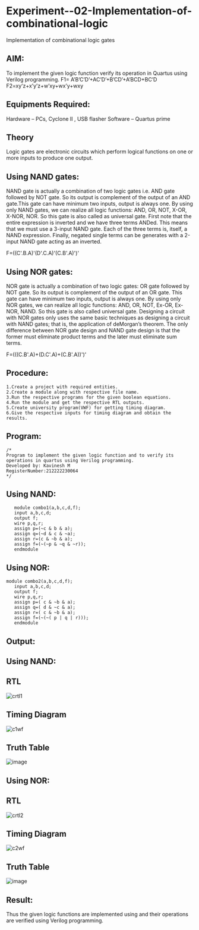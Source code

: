 # Experiment--02-Implementation-of-combinational-logic
Implementation of combinational logic gates
 
## AIM:
To implement the given logic function verify its operation in Quartus using Verilog programming.
 F1= A’B’C’D’+AC’D’+B’CD’+A’BCD+BC’D
F2=xy’z+x’y’z+w’xy+wx’y+wxy
 
 
 
## Equipments Required:
 Hardware – PCs, Cyclone II , USB flasher
 Software – Quartus prime


## Theory
 Logic gates are electronic circuits which perform logical functions on one or more inputs to produce one output.
## Using NAND gates:
   NAND gate is actually a combination of two logic gates i.e. AND gate followed by NOT gate. So its output is complement of the output of an AND gate.This gate can have minimum two inputs, output is always one. By using only NAND gates, we can realize all logic functions: AND, OR, NOT, X-OR, X-NOR, NOR. So this gate is also called as universal gate. First note that the entire expression is inverted and we have three terms ANDed. This means that we must use a 3-input NAND gate. Each of the three terms is, itself, a NAND expression. Finally, negated single terms can be generates with a 2-input NAND gate acting as an inverted.

F=((C'.B.A)'(D'.C.A)'(C.B'.A)')'
## Using NOR gates:
   NOR gate is actually a combination of two logic gates: OR gate followed by NOT gate. So its output is complement of the output of an OR gate. This gate can have minimum two inputs, output is always one. By using only NOR gates, we can realize all logic functions: AND, OR, NOT, Ex-OR, Ex-NOR, NAND. So this gate is also called universal gate. Designing a circuit with NOR gates only uses the same basic techniques as designing a circuit with NAND gates; that is, the application of deMorgan’s theorem. The only difference between NOR gate design and NAND gate design is that the former must eliminate product terms and the later must eliminate sum terms.

F=(((C.B'.A)+(D.C'.A)+(C.B'.A))')'
## Procedure:
```
1.Create a project with required entities. 
2.Create a module along with respective file name.
3.Run the respective programs for the given boolean equations. 
4.Run the module and get the respective RTL outputs.
5.Create university program(VWF) for getting timing diagram. 
6.Give the respective inputs for timing diagram and obtain the results.
```
## Program:
```
/*
Program to implement the given logic function and to verify its operations in quartus using Verilog programming.
Developed by: Kavinesh M
RegisterNumber:212222230064  
*/
```
## Using NAND:
```
   module combo1(a,b,c,d,f);
   input a,b,c,d;
   output f;
   wire p,q,r;
   assign p=(~c & b & a);
   assign q=(~d & c & ~a);
   assign r=(c & ~b & a);
   assign f=(~(~p & ~q & ~r));
   endmodule
```
## Using NOR:
```
module combo2(a,b,c,d,f);
   input a,b,c,d;
   output f;
   wire p,q,r;
   assign p=( c & ~b & a);
   assign q=( d & ~c & a);
   assign r=( c & ~b & a);
   assign f=(~(~( p | q | r)));
   endmodule
```
## Output:
## Using NAND:
## RTL
![crtl1](https://user-images.githubusercontent.com/118466561/234770092-caafa17a-d126-46a8-903e-7c809829aff4.png)
## Timing Diagram
![c1wf](https://user-images.githubusercontent.com/118466561/234770552-3123b328-c893-448a-8448-1e347a30f764.png)
## Truth Table
![image](https://user-images.githubusercontent.com/118466561/234770890-e6332bc7-f840-47fa-b2f1-c40654db6e95.png)
## Using NOR:
## RTL
![crtl2](https://user-images.githubusercontent.com/118466561/234771558-2da86a3a-1da2-4609-81ab-9deb71b4ad22.png)

## Timing Diagram
![c2wf](https://user-images.githubusercontent.com/118466561/234771592-3bdac7b4-9f1c-4053-ae80-e0dbe6e1b251.png)

## Truth Table
![image](https://user-images.githubusercontent.com/118466561/234771646-e13a292e-57ad-40bc-8307-d7029fd80548.png)

## Result:
Thus the given logic functions are implemented using  and their operations are verified using Verilog programming.
